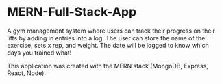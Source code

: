 # MERN-Full-Stack-App

A gym management system where users can track their progress on their lifts by adding in entries into a log. The user can store the name of the exercise, sets x rep, and weight. The date will be logged to know which days you trained what! 

This application was created with the MERN stack (MongoDB, Express, React, Node). 
